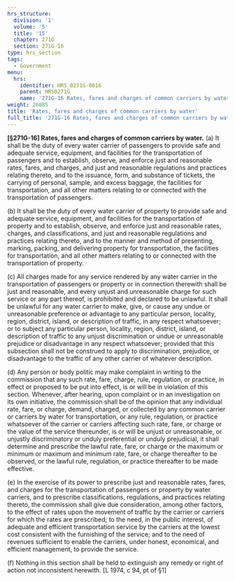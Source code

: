 ```yaml
---
hrs_structure:
  division: '1'
  volume: '5'
  title: '15'
  chapter: 271G
  section: 271G-16
type: hrs_section
tags:
  - Government
menu:
  hrs:
    identifier: HRS_0271G-0016
    parent: HRS0271G
    name: '271G-16 Rates, fares and charges of common carriers by water'
weight: 26085
title: 'Rates, fares and charges of common carriers by water'
full_title: '271G-16 Rates, fares and charges of common carriers by water'
---
```

**[§271G-16] Rates, fares and charges of common carriers by water.** (a) It shall be the duty of every water carrier of passengers to provide safe and adequate service, equipment, and facilities for the transportation of passengers and to establish, observe, and enforce just and reasonable rates, fares, and charges, and just and reasonable regulations and practices relating thereto, and to the issuance, form, and substance of tickets, the carrying of personal, sample, and excess baggage, the facilities for transportation, and all other matters relating to or connected with the transportation of passengers.

(b) It shall be the duty of every water carrier of property to provide safe and adequate service, equipment, and facilities for the transportation of property and to establish, observe, and enforce just and reasonable rates, charges, and classifications, and just and reasonable regulations and practices relating thereto, and to the manner and method of presenting, marking, packing, and delivering property for transportation, the facilities for transportation, and all other matters relating to or connected with the transportation of property.

(c) All charges made for any service rendered by any water carrier in the transportation of passengers or property or in connection therewith shall be just and reasonable, and every unjust and unreasonable charge for such service or any part thereof, is prohibited and declared to be unlawful. It shall be unlawful for any water carrier to make, give, or cause any undue or unreasonable preference or advantage to any particular person, locality, region, district, island, or description of traffic, in any respect whatsoever; or to subject any particular person, locality, region, district, island, or description of traffic to any unjust discrimination or undue or unreasonable prejudice or disadvantage in any respect whatsoever; provided that this subsection shall not be construed to apply to discrimination, prejudice, or disadvantage to the traffic of any other carrier of whatever description.

(d) Any person or body politic may make complaint in writing to the commission that any such rate, fare, charge, rule, regulation, or practice, in effect or proposed to be put into effect, is or will be in violation of this section. Whenever, after hearing, upon complaint or in an investigation on its own initiative, the commission shall be of the opinion that any individual rate, fare, or charge, demand, charged, or collected by any common carrier or carriers by water for transportation, or any rule, regulation, or practice whatsoever of the carrier or carriers affecting such rate, fare, or charge or the value of the service thereunder, is or will be unjust or unreasonable, or unjustly discriminatory or unduly preferential or unduly prejudicial, it shall determine and prescribe the lawful rate, fare, or charge or the maximum or minimum or maximum and minimum rate, fare, or charge thereafter to be observed, or the lawful rule, regulation, or practice thereafter to be made effective.

(e) In the exercise of its power to prescribe just and reasonable rates, fares, and charges for the transportation of passengers or property by water carriers, and to prescribe classifications, regulations, and practices relating thereto, the commission shall give due consideration, among other factors, to the effect of rates upon the movement of traffic by the carrier or carriers for which the rates are prescribed; to the need, in the public interest, of adequate and efficient transportation service by the carriers at the lowest cost consistent with the furnishing of the service; and to the need of revenues sufficient to enable the carriers, under honest, economical, and efficient management, to provide the service.

(f) Nothing in this section shall be held to extinguish any remedy or right of action not inconsistent herewith. [L 1974, c 94, pt of §1]